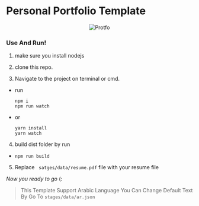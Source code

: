 # Personal Portfolio Template

<p align="center" >
<img src="https://iili.io/2n2isp.md.png" alt="Protfo" />
</p>

### Use And Run!

1. make sure you install nodejs

2. clone this repo.

3. Navigate to the project on terminal or cmd.

- run
  ```
  npm i
  npm run watch
  ```
- or
  ```
  yarn install
  yarn watch
  ```

4. build dist folder by run

- ```
  npm run build
  ```

5. Replace ` satges/data/resume.pdf` file with your resume file

_Now you ready to go_ (:

> This Template Support Arabic Language You Can Change Default Text By Go To `stages/data/ar.json`
